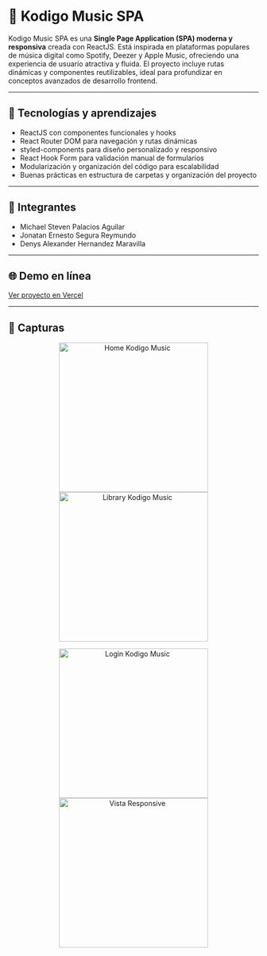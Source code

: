 # 🚀 Kodigo Music SPA

Kodigo Music SPA es una **Single Page Application (SPA) moderna y responsiva** creada con ReactJS. Está inspirada en plataformas populares de música digital como Spotify, Deezer y Apple Music, ofreciendo una experiencia de usuario atractiva y fluida. El proyecto incluye rutas dinámicas y componentes reutilizables, ideal para profundizar en conceptos avanzados de desarrollo frontend.

---

## 🧠 Tecnologías y aprendizajes

- ReactJS con componentes funcionales y hooks  
- React Router DOM para navegación y rutas dinámicas  
- styled-components para diseño personalizado y responsivo  
- React Hook Form para validación manual de formularios  
- Modularización y organización del código para escalabilidad  
- Buenas prácticas en estructura de carpetas y organización del proyecto  

---

## 👥 Integrantes

- Michael Steven Palacios Aguilar  
- Jonatan Ernesto Segura Reymundo  
- Denys Alexander Hernandez Maravilla  

---

## 🌐 Demo en línea

[Ver proyecto en Vercel](https://kodigo-api-wheat.vercel.app/)

---

## 📸 Capturas

<p align="center">
  <img src="/public/img/997shots_so.png" alt="Home Kodigo Music" width="300" />
  <img src="/public/img/126shots_so.png" alt="Library Kodigo Music" width="300" />
</p>

<p align="center">
  <img src="/public/img/689shots_so.png" alt="Login Kodigo Music" width="300" />
  <img src="/public/img/150shots_so.png" alt="Vista Responsive" width="300" />
</p>
